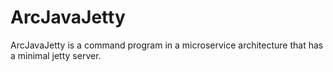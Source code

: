 # ArcJavaJetty

ArcJavaJetty is a command program in a microservice architecture that has a minimal jetty server.
